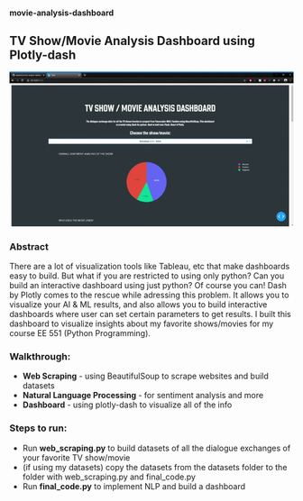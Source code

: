 #### movie-analysis-dashboard
## TV Show/Movie Analysis Dashboard using Plotly-dash

![](video.gif)

### Abstract
There are a lot of visualization tools like Tableau, etc that make dashboards easy to build. But what if you are restricted to using only python? Can you build an interactive dashboard using just python? Of course you can! Dash by Plotly comes to the rescue while adressing this problem. It allows you to visualize your AI & ML results, and also allows you to build interactive dashboards where user can set certain parameters to get results.
I built this dashboard to visualize insights about my favorite shows/movies for my course EE 551 (Python Programming).

### Walkthrough:
- **Web Scraping** - using BeautifulSoup to scrape websites and build datasets
- **Natural Language Processing** - for sentiment analysis and more
- **Dashboard** - using plotly-dash to visualize all of the info 

### Steps to run:
- Run **web_scraping.py** to build datasets of all the dialogue exchanges of your favorite TV show/movie
- (if using my datasets) copy the datasets from the datasets folder to the folder with web_scraping.py and final_code.py
- Run **final_code.py** to implement NLP and build a dashboard
